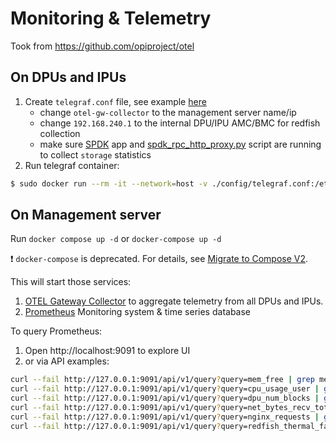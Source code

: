 # Monitoring & Telemetry

Took from <https://github.com/opiproject/otel>

## On DPUs and IPUs

1. Create `telegraf.conf` file, see example [here](./config/telegraf.conf)
    * change `otel-gw-collector` to the management server name/ip
    * change `192.168.240.1` to the internal DPU/IPU AMC/BMC for redfish collection
    * make sure [SPDK](https://spdk.io/) app and [spdk_rpc_http_proxy.py](https://github.com/spdk/spdk/blob/v24.01.x/scripts/rpc_http_proxy.py) script are running to collect `storage` statistics
2. Run telegraf container:

```bash
$ sudo docker run --rm -it --network=host -v ./config/telegraf.conf:/etc/telegraf/telegraf.conf docker.io/library/telegraf:1.29
```

## On Management server

Run `docker compose up -d` or `docker-compose up -d`

:exclamation: `docker-compose` is deprecated. For details, see [Migrate to Compose V2](https://docs.docker.com/compose/migrate/).

This will start those services:

1. [OTEL Gateway Collector](https://opentelemetry.io/docs/collector/deployment/gateway/) to aggregate telemetry from all DPUs and IPUs.
2. [Prometheus](https://prometheus.io/) Monitoring system & time series database

To query Prometheus:

1. Open http://localhost:9091 to explore UI
2. or via API examples:

```bash
curl --fail http://127.0.0.1:9091/api/v1/query?query=mem_free | grep mem_free
curl --fail http://127.0.0.1:9091/api/v1/query?query=cpu_usage_user | grep cpu_usage_user
curl --fail http://127.0.0.1:9091/api/v1/query?query=dpu_num_blocks | grep dpu_num_blocks
curl --fail http://127.0.0.1:9091/api/v1/query?query=net_bytes_recv_total | grep net_bytes_recv_total
curl --fail http://127.0.0.1:9091/api/v1/query?query=nginx_requests | grep nginx_requests
curl --fail http://127.0.0.1:9091/api/v1/query?query=redfish_thermal_fans_reading_rpm | grep redfish_thermal_fans_reading_rpm
```
